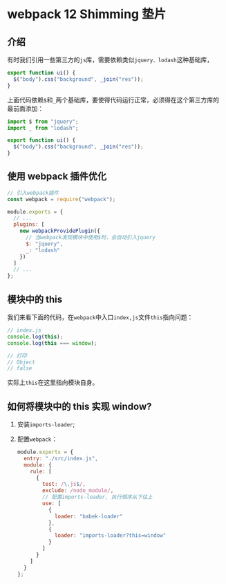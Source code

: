# webpack 12 Shimming 垫片

## 介绍

​ 有时我们引用一些第三方的`js`库，需要依赖类似`jquery、lodash`这种基础库，

```js
export function ui() {
  $("body").css("background", _join("res"));
}
```

上面代码依赖`$`和`_`两个基础库，要使得代码运行正常，必须得在这个第三方库的最前面添加：

```js
import $ from "jquery";
import _ from "lodash";

export function ui() {
  $("body").css("background", _join("res"));
}
```

## 使用 webpack 插件优化

```js
// 引入webpack插件
const webpack = require("webpack");

module.exports = {
  // ...
  plugins: [
    new webpackProvidePlugin({
      // 当webpack发现模块中使用$时，会自动引入jquery
      $: "jquery",
      _: "lodash"
    })
  ]
  // ...
};
```

## 模块中的 this

​ 我们来看下面的代码，在`webpack`中入口`index,js`文件`this`指向问题：

```js
// index.js
console.log(this);
console.log(this === window);

// 打印
// Object
// false
```

实际上`this`在这里指向模块自身。

## 如何将模块中的 this 实现 window?

1. 安装`imports-loader`;

2. 配置`webpack`：

   ```js
   module.exports = {
     entry: "./src/index.js",
     module: {
       rule: [
         {
           test: /\.js$/,
           exclude: /node_module/,
           // 配置imports-loader, 执行顺序从下往上
           use: [
             {
               loader: "babek-loader"
             },
             {
               loader: "imports-loader?this=window"
             }
           ]
         }
       ]
     }
   };
   ```
